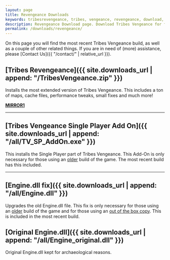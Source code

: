 ```yaml
---
layout: page
title: Revengeance Downloads
keywords: tribesrevengeance, tribes, vengeance, revengeance, download, game, beml, standard, defauld, singleplayer, add, on
description: Revengeance Download page. Download Tribes Vengeance for free! Choose from many builds!
permalink: /downloads/revengeance/
---
```


On this page you will find the most recent Tribes Vengeance build, as well as a couple of other related things. If you are in need of (more) assistance, please [Contact Us]({{ "/contact/" | relative_url  }}).

  
  

## [Tribes Revengeance]({{ site.downloads_url | append: "/TribesVengeance.zip" }})

Installs the most extended version of Tribes Vengeance. This includes a ton of maps, cache files, performance tweaks, small fixes and much more!

  

**[MIRROR1](https://goo.gl/v2MQeg)**
  

* * *
  
  

## [Tribes Vengeance Single Player Add On]({{ site.downloads_url | append: "/all/TV_SP_AddOn.exe" }})

This installs the Single Player part of Tribes Vengeance. This Add-On is only necessary for those using an <u>older</u> build of the game. The most recent build has this included.

  
  
  

* * *
  
  

## [Engine.dll fix]({{ site.downloads_url | append: "/all/Engine.dll" }})

Upgrades the old Engine.dll file. This fix is only necessary for those using an <u>older</u> build of the game and for those using an <u>out of the box copy</u>. This is included in the most recent build.

## [Original Engine.dll]({{ site.downloads_url | append: "/all/Engine_original.dll" }})

Original Engine.dll kept for archaeological reasons.
